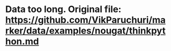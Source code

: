 # Data too long. Original file: https://github.com/VikParuchuri/marker/data/examples/nougat/thinkpython.md